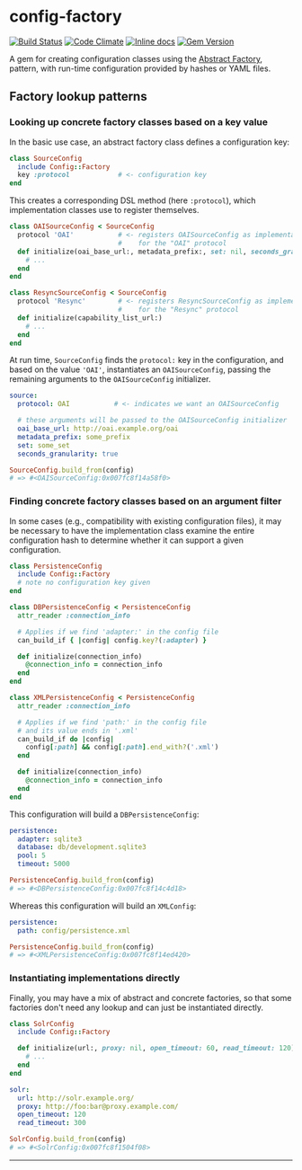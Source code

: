 # config-factory

[![Build Status](https://travis-ci.org/dmolesUC3/config-factory.svg?branch=master)](https://travis-ci.org/dmolesUC3/config-factory)
[![Code Climate](https://codeclimate.com/github/dmolesUC3/config-factory.svg)](https://codeclimate.com/github/dmolesUC3/config-factory)
[![Inline docs](http://inch-ci.org/github/dmolesUC3/config-factory.svg)](http://inch-ci.org/github/dmolesUC3/config-factory)
[![Gem Version](https://img.shields.io/gem/v/config-factory.svg)](https://github.com/dmolesUC3/config-factory/releases)

A gem for creating configuration classes using the
[Abstract Factory](https://web.archive.org/web/20111109224959/http://www.informit.com/articles/article.aspx?p=1398599),
pattern, with run-time configuration provided by hashes or YAML files.

## Factory lookup patterns

### Looking up concrete factory classes based on a key value

In the basic use case, an abstract factory class defines a configuration key:

```ruby
class SourceConfig
  include Config::Factory
  key :protocol            # <- configuration key
end
```

This creates a corresponding DSL method (here `:protocol`), which implementation 
classes use to register themselves.

```ruby
class OAISourceConfig < SourceConfig
  protocol 'OAI'           # <- registers OAISourceConfig as implementation
                           #    for the "OAI" protocol
  def initialize(oai_base_url:, metadata_prefix:, set: nil, seconds_granularity: false)
    # ...
  end
end

class ResyncSourceConfig < SourceConfig
  protocol 'Resync'        # <- registers ResyncSourceConfig as implementation
                           #    for the "Resync" protocol
  def initialize(capability_list_url:)
    # ...
  end
end
```

At run time, `SourceConfig` finds the `protocol:` key in the configuration, and 
based on the value `'OAI'`, instantiates an `OAISourceConfig`, passing the remaining
arguments to the `OAISourceConfig` initializer.

```YAML
source:
  protocol: OAI           # <- indicates we want an OAISourceConfig

  # these arguments will be passed to the OAISourceConfig initializer
  oai_base_url: http://oai.example.org/oai
  metadata_prefix: some_prefix
  set: some_set
  seconds_granularity: true
```

```ruby
SourceConfig.build_from(config)
# => #<OAISourceConfig:0x007fc8f14a58f0>
```

### Finding concrete factory classes based on an argument filter

In some cases (e.g., compatibility with existing configuration files), it may
be necessary to have the implementation class examine the entire configuration
hash to determine whether it can support a given configuration.

```ruby
class PersistenceConfig
  include Config::Factory
  # note no configuration key given
end

class DBPersistenceConfig < PersistenceConfig
  attr_reader :connection_info

  # Applies if we find 'adapter:' in the config file
  can_build_if { |config| config.key?(:adapter) }

  def initialize(connection_info)
    @connection_info = connection_info
  end
end

class XMLPersistenceConfig < PersistenceConfig
  attr_reader :connection_info

  # Applies if we find 'path:' in the config file
  # and its value ends in '.xml'
  can_build_if do |config|
    config[:path] && config[:path].end_with?('.xml')
  end

  def initialize(connection_info)
    @connection_info = connection_info
  end
end
```

This configuration will build a `DBPersistenceConfig`:

```YAML
persistence:
  adapter: sqlite3
  database: db/development.sqlite3
  pool: 5
  timeout: 5000
```

```ruby
PersistenceConfig.build_from(config)
# => #<DBPersistenceConfig:0x007fc8f14c4d18>
```

Whereas this configuration will build an `XMLConfig`:

```YAML
persistence:
  path: config/persistence.xml
```

```ruby
PersistenceConfig.build_from(config)
# => #<XMLPersistenceConfig:0x007fc8f14ed420>
```

### Instantiating implementations directly

Finally, you may have a mix of abstract and concrete factories, so that some factories
don't need any lookup and can just be instantiated directly.

```ruby
class SolrConfig
  include Config::Factory

  def initialize(url:, proxy: nil, open_timeout: 60, read_timeout: 120)
    # ...
  end
end
```

```YAML
solr:
  url: http://solr.example.org/
  proxy: http://foo:bar@proxy.example.com/
  open_timeout: 120
  read_timeout: 300
```

```ruby
SolrConfig.build_from(config)
# => #<SolrConfig:0x007fc8f1504f08>
```

<!-- ## Environments -->

---

<!--

## Example

The abstract configuration factory declares a `key`, which is used to look up the concrete
config class for a given configuration. Concrete implementations register themselves with a
DSL method named after the `key` value.

In the example below, the `SourceConfig` abstract factory declares the key `:protocol`; the
concrete classes `OAISourceConfig` and `ResyncSourceConfig` register themselves with
`protocol: 'OAI'` and `protocol: 'Resync'`, respectively. `SourceConfig.for_environment()`
will then look for a `protocol:` line in the configuration file to determine which
registered concrete class to instantiate.


### Single-environment example

Configuration file:


Loading:

```ruby
environment = Environment.load_file('spec/data/single-environment.yml')
# => #<Config::Factory::Environment:0x007fe8d3883240 @name=:production, @configs={"source"=>{"protocol"=>"OAI", "oai_base_url"=>"http://oai.example.org/oai", "metadata_prefix"=>"some_prefix", "set"=>"some_set", "seconds_granularity"=>true}}> 
source_config = SourceConfig.for_environment(environment, :source)
# => #<OAISourceConfig:0x007fe8d38b3990 @oai_base_url="http://oai.example.org/oai", @metadata_prefix="some_prefix", @set="some_set", @seconds_granularity=true> 
```

### Multiple-environment example

Configuration file:

```YAML
test:
  source:
    protocol: Resync
    capability_list_url: http://localhost:8888/capabilitylist.xml

production:
  source:
    protocol: OAI
    oai_base_url: http://oai.example.org/oai
    metadata_prefix: some_prefix
    set: some_set
    seconds_granularity: true
```

Loading:

```ruby
environments = Environments.load_file('spec/data/multiple_environments.yml')
# => {:test=>#<Config::Factory::Environment:0x007fe8d3863dc8 @name=:test, @configs={"source"=>{"protocol"=>"Resync", "capability_list_url"=>"http://localhost:8888/capabilitylist.xml"}}>, :production=>#<Config::Factory::Environment:0x007fe8d3863be8 @name=:production, @configs={"source"=>{"protocol"=>"OAI", "oai_base_url"=>"http://oai.example.org/oai", "metadata_prefix"=>"some_prefix", "set"=>"some_set", "seconds_granularity"=>true}}>} 
test_env = environments[:test]
# => #<Config::Factory::Environment:0x007fe8d383a400 @name=:test, @configs={"source"=>{"protocol"=>"Resync", "capability_list_url"=>"http://localhost:8888/capabilitylist.xml"}}> 
source_config = SourceConfig.for_environment(test_env, :source)
# => #<ResyncSourceConfig:0x007fe8d48180c0 @capability_list_url="http://localhost:8888/capabilitylist.xml"> 
```

## Config classes with only one implementation

`config-factory` also supports instantiating concrete configuration classes directly.
In this case, we simply don't declare a `key` for the class, and the configuration hash
will be passed directly to the initializer of the concrete class.

```ruby
class DBConfig
  include Config::Factory

  def initialize(connection_info)
    @connection_info = connection_info
  end
end
```

```YAML
test:
  db:
    adapter: sqlite3
    database: ':memory:'
    pool: 5
    timeout: 5000

production:
  db:
    adapter: mysql2
    host: mydb.example.org
    database: myapp
    username: myuser
    password: blank
    port: 3306
    encoding: utf8
```

-->

